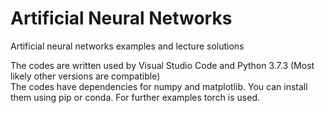 # Artificial Neural Networks

Artificial neural networks examples and lecture solutions  

The codes are written used by Visual Studio Code and Python 3.7.3 (Most likely other versions are compatible)  
The codes have dependencies for numpy and matplotlib. You can install them using pip or conda. For further examples torch is used.
